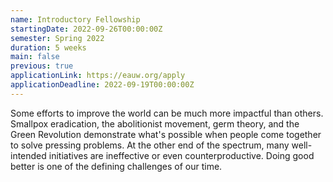 ```yaml
---
name: Introductory Fellowship
startingDate: 2022-09-26T00:00:00Z
semester: Spring 2022
duration: 5 weeks
main: false
previous: true
applicationLink: https://eauw.org/apply
applicationDeadline: 2022-09-19T00:00:00Z
---
```


Some efforts to improve the world can be much more impactful than others. Smallpox eradication, the abolitionist movement, germ theory, and the Green Revolution demonstrate what's possible when people come together to solve pressing problems. At the other end of the spectrum, many well-intended initiatives are ineffective or even counterproductive. Doing good better is one of the defining challenges of our time.
